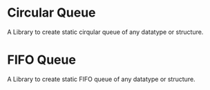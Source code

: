 # Circular Queue

A Library to create static cirqular queue of any datatype or structure.

# FIFO Queue

A Library to create static FIFO queue of any datatype or structure.